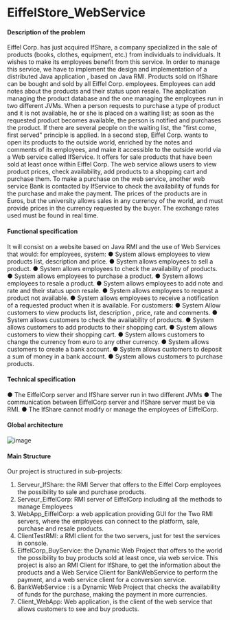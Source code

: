 # EiffelStore_WebService
#### Description of the problem
Eiffel Corp. has just acquired IfShare, a company specialized in the sale of products (books, clothes, equipment, etc.) from individuals to individuals. It wishes to make its employees benefit from this service.
In order to manage this service, we have to implement the design and implementation of a distributed Java application , based on Java RMI. Products sold on IfShare can be bought and sold by all Eiffel Corp. employees. Employees can add notes about the products and their status upon resale. The application managing the product database and the one managing the employees run in two different JVMs.
When a person requests to purchase a type of product and it is not available, he or she is placed on a waiting list; as soon as the requested product becomes available, the person is notified and purchases the product. If there are several people on the waiting list, the "first come, first served" principle is applied.
In a second step, Eiffel Corp. wants to open its products to the outside world, enriched by the notes and comments of its employees, and make it accessible to the outside world via a Web service called IfService. It offers for sale products that have been sold at least once within Eiffel Corp. The web service allows users to view product prices, check availability, add products to a shopping cart and purchase them. To make a purchase on the web service, another web service Bank is contacted by IfService to check the availability of funds for the purchase and make the payment. The prices of the products are in Euros, but the university allows sales in any currency of the world, and must provide prices in the currency requested by the buyer. The exchange rates used must be found in real time.
#### Functional specification
It will consist on a website based on Java RMI and the use of Web Services that would:
for employees, system:
● System allows employees to view products list, description and price.
● System allows employees to sell a product.
● System allows employees to check the availability of products.
● System allows employees to purchase a product.
● System allows employees to resale a product.
● System allows employees to add note and rate and their status upon resale.
● System allows employees to request a product not available.
● System allows employees to receive a notification of a requested product when it is available.
For customers:
● System Allow customers to view products list, description , price, rate and comments.
● System allows customers to check the availability of products.
● System allows customers to add products to their shopping cart.
● System allows customers to view their shopping cart.
● System allows customers to change the currency from euro to any other currency.
● System allows customers to create a bank account.
● System allows customers to deposit a sum of money in a bank account.
● System allows customers to purchase products.
#### Technical specification
● The EiffelCorp server and IfShare server run in two different JVMs
● The communication between EiffelCorp server and IfShare server must be via RMI.
● The IfShare cannot modify or manage the employees of EiffelCorp.

#### Global architecture

![image](https://user-images.githubusercontent.com/17782939/151020288-54f382cb-8690-439b-923a-a8be1534f98b.png)


#### Main Structure
Our project is structured in sub-projects:
1. Serveur_IfShare: the RMI Server that offers to the Eiffel Corp employees the possibility to sale and purchase products.
2. Serveur_EiffelCorp: RMI server of EiffelCorp including all the methods to manage Employees
3. WebApp_EiffelCorp: a web application providing GUI for the Two RMI servers, where the employees can connect to the platform, sale, purchase and resale products.
4. ClientTestRMI: a RMI client for the two servers, just for test the services in console.
5. EiffelCorp_BuyService: the Dynamic Web Project that offers to the world the possibility to buy products sold at least once, via web service. This project is also an RMI Client for IfShare, to get the information about the products and a Web Service Client for BankWebService to perform the payment, and a web service client for a conversion service.
6. BankWebService : is a Dynamic Web Project that checks the availability of funds for the purchase, making the payment in more currencies.
7. Client_WebApp: Web application, is the client of the web service that allows customers to see and buy products.
